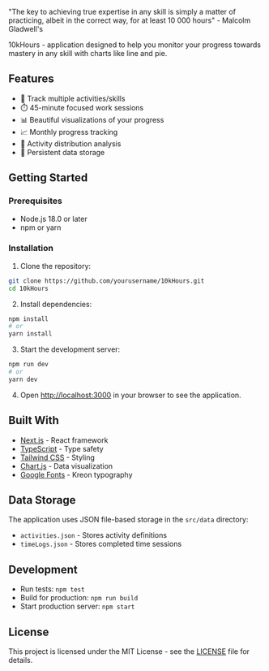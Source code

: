 "The key to achieving true expertise in any skill is simply a matter of practicing, albeit in the correct way, for at least 10 000 hours" - Malcolm Gladwell's 
 

10kHours - application designed to help you monitor your progress towards mastery in any skill with charts like line and pie. 

## Features

- 🎯 Track multiple activities/skills
- ⏱️ 45-minute focused work sessions
- 📊 Beautiful visualizations of your progress
- 📈 Monthly progress tracking
- 🥧 Activity distribution analysis
- 💾 Persistent data storage

## Getting Started

### Prerequisites

- Node.js 18.0 or later
- npm or yarn

### Installation

1. Clone the repository:
```bash
git clone https://github.com/yourusername/10kHours.git
cd 10kHours
```

2. Install dependencies:
```bash
npm install
# or
yarn install
```

3. Start the development server:
```bash
npm run dev
# or
yarn dev
```

4. Open [http://localhost:3000](http://localhost:3000) in your browser to see the application.



## Built With

- [Next.js](https://nextjs.org/) - React framework
- [TypeScript](https://www.typescriptlang.org/) - Type safety
- [Tailwind CSS](https://tailwindcss.com/) - Styling
- [Chart.js](https://www.chartjs.org/) - Data visualization
- [Google Fonts](https://fonts.google.com/) - Kreon typography

## Data Storage

The application uses JSON file-based storage in the `src/data` directory:
- `activities.json` - Stores activity definitions
- `timeLogs.json` - Stores completed time sessions

## Development

- Run tests: `npm test`
- Build for production: `npm run build`
- Start production server: `npm start`


## License

This project is licensed under the MIT License - see the [LICENSE](LICENSE) file for details.



